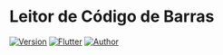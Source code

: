 # Leitor de Código de Barras
[![Version](https://img.shields.io/badge/Version-1.0-brightgreen.svg)]() [![Flutter](https://img.shields.io/badge/Flutter-V1.7.8-blue.svg)]() [![Author](https://img.shields.io/badge/Author-Rodrigo%20Shinoda-red.svg)]()
